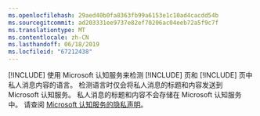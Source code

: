 ```yaml
---
ms.openlocfilehash: 29aed40b0fa8363fb99a6153e1c10ad4cacdd54b
ms.sourcegitcommit: ad203331ee9737e82ef70206ac04eeb72a5f9c7f
ms.translationtype: MT
ms.contentlocale: zh-CN
ms.lasthandoff: 06/18/2019
ms.locfileid: "67212438"
---
```

[!INCLUDE[](pn-social-engagement-long.md)] 使用 Microsoft 认知服务来检测 [!INCLUDE[](tn-twitter.md)] 页和 [!INCLUDE[](tn-facebook.md)] 页中私人消息内容的语言。 检测语言时仅会将私人消息的标题和内容发送到 Microsoft 认知服务。 私人消息的标题和内容不会存储在 Microsoft 认知服务中。 请查阅 [Microsoft 认知服务的隐私声明](https://go.microsoft.com/fwlink/p/?linkid=867081)。
